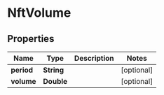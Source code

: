 # NftVolume

## Properties
Name | Type | Description | Notes
------------ | ------------- | ------------- | -------------
**period** | **String** |  |  [optional]
**volume** | **Double** |  |  [optional]
